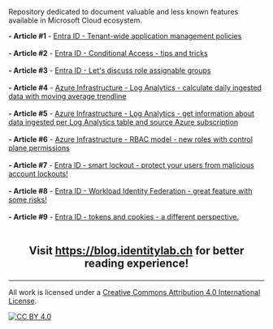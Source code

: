 Repository dedicated to document valuable and less known features available in Microsoft Cloud ecosystem.

**- Article #1** - [Entra ID - Tenant-wide application management policies](https://github.com/lucas-ko/MicrosoftCloudNotes/blob/main/EntraID-AppManagementPolicies.md)<br><br>
**- Article #2** - [Entra ID - Conditional Access - tips and tricks](https://github.com/lucas-ko/MicrosoftCloudNotes/blob/main/CATipsTricks.md)<br><br>
**- Article #3** - [Entra ID - Let's discuss role assignable groups](https://github.com/lucas-ko/MicrosoftCloudNotes/blob/main/RoleAssignableGroups.md)<br><br>
**- Article #4** - [Azure Infrastructure - Log Analytics - calculate daily ingested data with moving average trendline](https://github.com/lucas-ko/MicrosoftCloudNotes/blob/main/AzureInfra-CalculateIngestedData.md)<br><br>
**- Article #5** - [Azure Infrastructure - Log Analytics - get information about data ingested per Log Analytics table and source Azure subscription](https://github.com/lucas-ko/MicrosoftCloudNotes/blob/main/AzureInfra-CalculateIngestedDataPerSubscription.md)<br><br>
**- Article #6** - [Azure Infrastructure - RBAC model - new roles with control plane permissions](https://github.com/lucas-ko/MicrosoftCloudNotes/blob/main/AzureInfra-NewRolesWithControlPlanePermissions.md)<br><br>
**- Article #7** - [Entra ID - smart lockout - protect your users from malicious account lockouts!](https://github.com/lucas-ko/MicrosoftCloudNotes/blob/main/EntraID-SmartLockout.md)<br><br>
**- Article #8** - [Entra ID - Workload Identity Federation - great feature with some risks!](https://github.com/lucas-ko/MicrosoftCloudNotes/blob/main/EntraID-WorkloadIdentityFederation.md)<br><br>
**- Article #9** - [Entra ID - tokens and cookies - a different perspective.](https://github.com/lucas-ko/MicrosoftCloudNotes/blob/main/EntraID-Tokens-ADifferentLook.md)<br><br>


## <p align=center> Visit https://blog.identitylab.ch for better reading experience!</p>

---
All work is licensed under a [Creative Commons Attribution 4.0 International License][cc-by].

[![CC BY 4.0][cc-by-image]][cc-by]

[cc-by]: http://creativecommons.org/licenses/by/4.0/
[cc-by-image]: https://i.creativecommons.org/l/by/4.0/88x31.png
[cc-by-shield]: https://img.shields.io/badge/License-CC%20BY%204.0-lightgrey.svg
